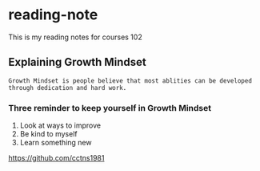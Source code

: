 # reading-note
This is my reading notes for courses 102
## Explaining Growth Mindset
``Growth Mindset is people believe that most ablities can be developed through dedication and hard work.``
### Three reminder to keep yourself in Growth Mindset
1. Look at ways to improve
2. Be kind to myself
3. Learn something new 

https://github.com/cctns1981 


